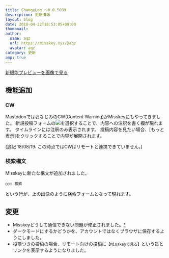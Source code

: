 ```yaml
---
title: ChangeLog ～0.0.5089
description: 更新情報
layout: blog
date: 2018-04-22T18:53:05+09:00
thumbnail: 
author:
  name: aqz
  url: https://misskey.xyz/@aqz
  avatar: aqz
category: 更新
amp: true
---
```

[新機能プレビューを画像で見る](https://misskey.xyz/files/5adc4e1756985e4d3aa4bea7/image.png)

## 機能追加
### CW
MastodonではおなじみのCW(Content Warning)がMisskeyにもやってきました。
新規投稿フォームの![](https://misskey.xyz/files/5adc4fa556985e4d3aa4bf51/image.png)を選択することで、内容への注釈を書く欄が現れます。
タイムラインには注釈のみ表示されます。
投稿内容を見たい場合、[もっと表示]をクリックすることで内容が展開されます。

(追記 18/08/19: この時点ではCWはリモートと連携できていません。)

### 検索構文
Misskeyに新たな構文が追加されました。

```
○○○ 検索
```

という行が、上の画像のように検索フォームとなって現れます。

## 変更
- Misskeyどうして通信できない問題が修正されました。[*](https://github.com/syuilo/misskey/commit/0bb59bd73b6d6ba92e0843f420bc80d830b07710)
- ダークモードにするかどうかを、アカウントではなくブラウザに保存するようにしました。
- 投票つきの投稿の場合、リモート向けの投稿に`【Misskeyで見る】`という旨とリンクを表示するようになりました。